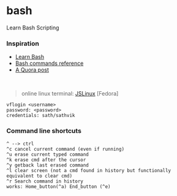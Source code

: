 # bash
Learn Bash Scripting

### Inspiration
- [Learn Bash](https://www.learnshell.org/)
- [Bash commands reference](https://ss64.com/bash/)
- [A Quora post](https://qr.ae/pvO9ha)

&nbsp;
&nbsp;

> online linux terminal: [JSLinux](https://bellard.org/jslinux/vm.html?cpu=riscv64&url=fedora33-riscv.cfg&mem=256) [Fedora]
```
vflogin <username>
password: <password>
credentials: sath/sathvik
```

### Command line shortcuts
```
^ --> ctrl
^c cancel current command (even if running)
^u erase current typed command
^k erase cmd after the cursor
^y getback last erased command
^l clear screen (not a cmd found in history but functionally equivalent to clear cmd)
^r Search command in history
works: Home_button(^a) End_button (^e)
```
